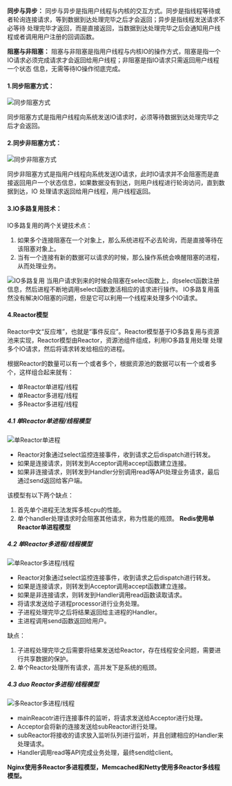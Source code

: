**同步与异步：** 同步与异步是指用户线程与内核的交互方式。同步是指线程等待或者轮询连接请求，等到数据到达处理完毕之后才会返回；异步是指线程发送请求不必等待
处理完毕才返回，而是直接返回，当数据到达处理完毕之后会通知用户线程或者调用用户注册的回调函数。

**阻塞与非阻塞：** 阻塞与非阻塞是指用户线程与内核IO的操作方式，阻塞是指一个IO请求必须完成请求才会返回给用户线程；非阻塞是指IO请求只需返回用户线程一个状态
信息，无需等待IO操作彻底完成。

#### 1.同步阻塞方式：

![同步阻塞方式](http://images.cnitblog.com/blog/405877/201411/142330286789443.png)

同步阻塞方式是指用户线程向系统发送IO请求时，必须等待数据到达处理完毕之后才会返回。

#### 2.同步非阻塞方式：

![同步非阻塞方式](http://images.cnitblog.com/blog/405877/201411/142332004602984.png)

同步非阻塞方式是指用户线程向系统发送IO请求，此时IO请求并不会阻塞而是直接返回用户一个状态信息，如果数据没有到达，则用户线程进行轮询访问，直到数据到达，IO
处理请求返回给用户线程，用户线程返回。

#### 3.IO多路复用技术：

IO多路复用的两个关键技术点：
1. 如果多个连接阻塞在一个对象上，那么系统进程不必去轮询，而是直接等待在该阻塞对象上。
2. 当有一个连接有新的数据可以请求的时候，那么操作系统会唤醒阻塞的进程，从而处理业务。

![IO多路复用](http://images.cnitblog.com/blog/405877/201411/142332187256396.png)
当用户请求到来的时候会阻塞在select函数上，向select函数注册信息，然后进程不断地调用select函数激活相应的请求进行操作。
IO多路复用虽然没有解决IO阻塞的问题，但是它可以利用一个线程来处理多个IO请求。

#### 4.Reactor模型
Reactor中文“反应堆”，也就是“事件反应”。Reactor模型基于IO多路复用与资源池来实现，Reactor模型由Reactor，资源池组件组成，利用IO多路复用处理
处理多个IO请求，然后将请求转发给相应的进程。

根据Reactor的数量可以有一个或者多个，根据资源池的数据可以有一个或者多个，这样组合起来就有：
- 单Reactor单进程/线程
- 单Reactor多进程/线程
- 多Reactor多进程/线程

##### 4.1 单Reactor单进程/线程模型
![单Reactor单进程](https://github.com/ljcan/Review/blob/master/Java/pictures/%E5%8D%95Reactor%E5%8D%95%E8%BF%9B%E7%A8%8B%E6%A8%A1%E5%9E%8B.png)

- Reactor对象通过select监控连接事件，收到请求之后dispatch进行转发。
- 如果是连接请求，则转发到Acceptor调用accept函数建立连接。
- 如果非连接请求，则转发到Handler分别调用read等API处理业务请求，最后通过send返回给客户端。

该模型有以下两个缺点：
1. 首先单个进程无法发挥多核cpu的性能。
2. 单个handler处理请求时会阻塞其他请求，称为性能的瓶颈。
**Redis使用单Reactor单进程模型**

##### 4.2 单Reactor多进程/线程模型
![单Reactor多进程/线程](https://github.com/ljcan/Review/blob/master/Java/pictures/%E5%8D%95Reactor%E5%A4%9A%E8%BF%9B%E7%A8%8B%E6%A8%A1%E5%9E%8B.png)

- Reactor对象通过select监控连接事件，收到请求之后dispatch进行转发。
- 如果是连接请求，则转发到Acceptor调用accept函数建立连接。
- 如果是非连接请求，则转发到Handler调用read函数读取请求。
- 将请求发送给子进程processor进行业务处理。
- 子进程处理完毕之后将结果返回给主进程的Handler。
- 主进程调用send函数返回给用户。

缺点：
1. 子进程处理完毕之后需要将结果发送给Reactor，存在线程安全问题，需要进行共享数据的保护。
2. 单个Reactor处理所有请求，高并发下是系统的瓶颈。

##### 4.3 duo Reactor多进程/线程模型
![多Reactor多进程/线程](https://github.com/ljcan/Review/blob/master/Java/pictures/%E5%A4%9AReactor%E5%A4%9A%E8%BF%9B%E7%A8%8B%E6%A8%A1%E5%9E%8B.png)

- mainReacotr进行连接事件的监听，将请求发送给Acceptor进行处理。
- Acceptor会将新的连接发送给subReactor进行处理。
- subReactor将接收的请求放入监听队列进行监听，并且创建相应的Handler来处理请求。
- Handler调用read等API完成业务处理，最终send给client。

**Nginx使用多Reactor多进程模型，Memcached和Netty使用多Reactor多线程模型。**




